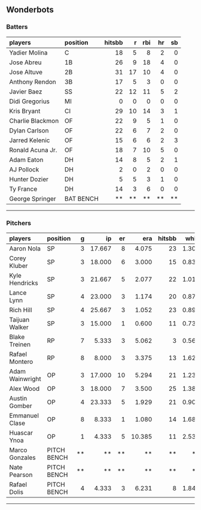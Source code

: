 ## Wonderbots

### Batters

 
|players          |position  | hitsbb|  r| rbi| hr| sb| 
|:----------------|:---------|------:|--:|---:|--:|--:| 
|Yadier Molina    |C         |     18|  5|   8|  2|  0| 
|Jose Abreu       |1B        |     26|  9|  18|  4|  0| 
|Jose Altuve      |2B        |     31| 17|  10|  4|  0| 
|Anthony Rendon   |3B        |     17|  5|   3|  0|  0| 
|Javier Baez      |SS        |     22| 12|  11|  5|  2| 
|Didi Gregorius   |MI        |      0|  0|   0|  0|  0| 
|Kris Bryant      |CI        |     29| 10|  14|  3|  1| 
|Charlie Blackmon |OF        |     22|  9|   5|  1|  0| 
|Dylan Carlson    |OF        |     22|  6|   7|  2|  0| 
|Jarred Kelenic   |OF        |     15|  6|   6|  2|  3| 
|Ronald Acuna Jr. |OF        |     18|  7|  10|  5|  0| 
|Adam Eaton       |DH        |     14|  8|   5|  2|  1| 
|AJ Pollock       |DH        |      2|  0|   2|  0|  0| 
|Hunter Dozier    |DH        |      5|  5|   3|  1|  0| 
|Ty France        |DH        |     14|  3|   6|  0|  0| 
|George Springer  |BAT BENCH |     **| **|  **| **| **| 

* * *

### Pitchers

 
|players         |position    |  g|     ip| er|    era| hitsbb|  whip| so|  w| sv| 
|:---------------|:-----------|--:|------:|--:|------:|------:|-----:|--:|--:|--:| 
|Aaron Nola      |SP          |  3| 17.667|  8|  4.075|     23| 1.302| 23|  0|  0| 
|Corey Kluber    |SP          |  3| 18.000|  6|  3.000|     15| 0.833| 20|  2|  0| 
|Kyle Hendricks  |SP          |  3| 21.667|  5|  2.077|     22| 1.015| 17|  3|  0| 
|Lance Lynn      |SP          |  4| 23.000|  3|  1.174|     20| 0.870| 22|  3|  0| 
|Rich Hill       |SP          |  4| 25.667|  3|  1.052|     23| 0.896| 28|  3|  0| 
|Taijuan Walker  |SP          |  3| 15.000|  1|  0.600|     11| 0.733| 14|  2|  0| 
|Blake Treinen   |RP          |  7|  5.333|  3|  5.062|      3| 0.562|  3|  0|  1| 
|Rafael Montero  |RP          |  8|  8.000|  3|  3.375|     13| 1.625|  7|  0|  3| 
|Adam Wainwright |OP          |  3| 17.000| 10|  5.294|     21| 1.235| 15|  1|  0| 
|Alex Wood       |OP          |  3| 18.000|  7|  3.500|     25| 1.389| 21|  1|  0| 
|Austin Gomber   |OP          |  4| 23.333|  5|  1.929|     21| 0.900| 26|  1|  0| 
|Emmanuel Clase  |OP          |  8|  8.333|  1|  1.080|     14| 1.680|  8|  1|  2| 
|Huascar Ynoa    |OP          |  1|  4.333|  5| 10.385|     11| 2.538|  6|  0|  0| 
|Marco Gonzales  |PITCH BENCH | **|     **| **|     **|     **|    **| **| **| **| 
|Nate Pearson    |PITCH BENCH | **|     **| **|     **|     **|    **| **| **| **| 
|Rafael Dolis    |PITCH BENCH |  4|  4.333|  3|  6.231|      8| 1.846|  5|  0|  0| 


* * *


